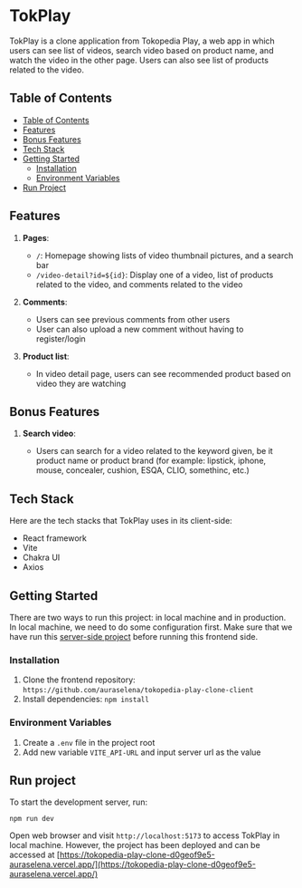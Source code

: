 # TokPlay

TokPlay is a clone application from Tokopedia Play, a web app in which users can see list of videos, search video based on product name, and watch the video in the other page. Users can also see list of products related to the video.

## Table of Contents

- [Table of Contents](#table-of-contents)
- [Features](#features)
- [Bonus Features](#bonus-features)
- [Tech Stack](#tech-stack)
- [Getting Started](#getting-started)
  - [Installation](#installation)
  - [Environment Variables](#environment-variables)
- [Run Project](#run-project)

## Features

1. **Pages**:

   - `/`: Homepage showing lists of video thumbnail pictures, and a search bar
   - `/video-detail?id=${id}`: Display one of a video, list of products related to the video, and comments related to the video

2. **Comments**:

   - Users can see previous comments from other users
   - User can also upload a new comment without having to register/login

3. **Product list**:

   - In video detail page, users can see recommended product based on video they are watching

## Bonus Features

1. **Search video**:

   - Users can search for a video related to the keyword given, be it product name or product brand (for example: lipstick, iphone, mouse, concealer, cushion, ESQA, CLIO, somethinc, etc.)


## Tech Stack

Here are the tech stacks that TokPlay uses in its client-side:
- React framework
- Vite
- Chakra UI
- Axios

## Getting Started

There are two ways to run this project: in local machine and in production. In local machine, we need to do some configuration first. Make sure that we have run this <a href="https://github.com/auraselena/tokplay-api">server-side project</a> before running this frontend side.

### Installation

1. Clone the frontend repository: `https://github.com/auraselena/tokopedia-play-clone-client`
2. Install dependencies: `npm install`

### Environment Variables

1. Create a `.env` file in the project root
2. Add new variable `VITE_API-URL` and input server url as the value

## Run project

To start the development server, run:

```
npm run dev
```

Open web browser and visit `http://localhost:5173` to access TokPlay in local machine. However, the project has been deployed and can be accessed at [https://tokopedia-play-clone-d0geof9e5-auraselena.vercel.app/](https://tokopedia-play-clone-d0geof9e5-auraselena.vercel.app/)
